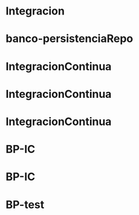 # Integracion
# banco-persistenciaRepo
# IntegracionContinua
# IntegracionContinua
# IntegracionContinua
# BP-IC
# BP-IC
# BP-test
